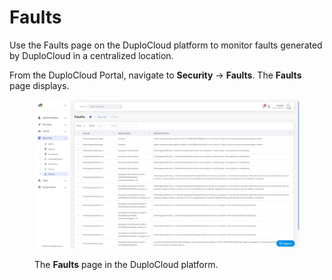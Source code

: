 # Faults

Use the Faults page on the DuploCloud platform to monitor faults generated by DuploCloud in a centralized location.

From the DuploCloud Portal, navigate to **Security** -> **Faults**. The **Faults** page displays.&#x20;

<figure><img src="../../.gitbook/assets/faults pic..png" alt=""><figcaption><p>The <strong>Faults</strong> page in the DuploCloud platform.</p></figcaption></figure>
